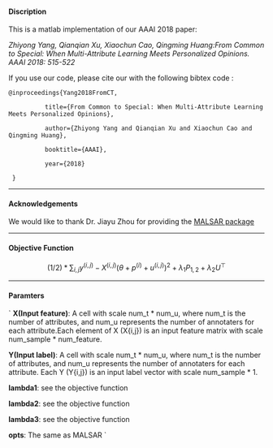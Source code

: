 #### Discription
This is a matlab implementation of our AAAI 2018 paper: 

*Zhiyong Yang, Qianqian Xu, Xiaochun Cao, Qingming Huang:From Common to Special: When Multi-Attribute Learning Meets Personalized Opinions. AAAI 2018: 515-522*

If you use our code, please cite our with the following bibtex code :

    @inproceedings{Yang2018FromCT,

              title={From Common to Special: When Multi-Attribute Learning Meets Personalized Opinions},
 
              author={Zhiyong Yang and Qianqian Xu and Xiaochun Cao and Qingming Huang},
 
              booktitle={AAAI},
 
              year={2018}
 
     }

---

#### Acknowledgements
We would like to thank Dr. Jiayu Zhou for providing the [MALSAR package](https://github.com/jiayuzhou/MALSAR) 

---
#### Objective Function

$$(1/2) * \sum_{i,j}  y^{(i,j)} - X^{(i,j)}(\theta + p^{(i)} + u^{(i,j)})^2 + \lambda_1 P_{1,2} + \lambda_2 U ^{\top}$$

---
#### Paramters




 ` **X(Input feature)**: A cell with scale num_t \* num_u, where num_t is the number of attributes, and num_u represents the number of annotaters for each attribute.Each element of X (X{i,j}) is an input feature matrix with scale num_sample * num_feature. 
                  
 **Y(Input label)**:  A cell with scale num_t \* num_u, where num_t is the number of attributes, and num_u    represents the number of annotaters for each attribute.
                  Each
                  Y (Y{i,j}) is an input label vector with scale num_sample * 1. 
                  
  **lambda1**:        see the objective function
  
  **lambda2**:        see the objective function 
  
  **lambda3**:        see the objective function
  
  **opts**:            The same as MALSAR `

